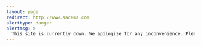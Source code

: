 ```yaml
---
layout: page
redirect: http://www.sacema.com
alerttype: danger
alertmsg: >
  This site is currently down. We apologize for any inconvenience. Please try again soon.
---
```

